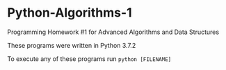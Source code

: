 # Python-Algorithms-1
Programming Homework #1 for Advanced Algorithms and Data Structures

These programs were written in Python 3.7.2

To execute any of these programs run `python [FILENAME]`
